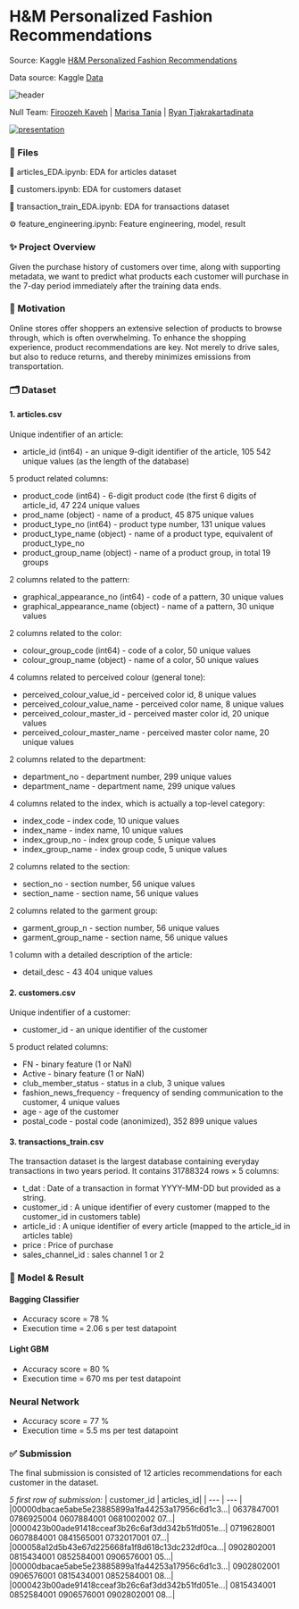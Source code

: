 # H&M Personalized Fashion Recommendations

Source: Kaggle [H&M Personalized Fashion Recommendations](https://www.kaggle.com/competitions/h-and-m-personalized-fashion-recommendations/overview)

Data source: Kaggle [Data](https://www.kaggle.com/competitions/h-and-m-personalized-fashion-recommendations/data)

![header](https://user-images.githubusercontent.com/60201466/167953233-53ce9848-5da5-481b-a14d-270c794255d1.jpg)

Null Team: [Firoozeh Kaveh](https://github.com/fika005) | [Marisa Tania](https://github.com/mt-cs) | [Ryan Tjakrakartadinata](https://github.com/tjakrak) 

[![presentation](https://user-images.githubusercontent.com/60201466/167954392-51df8282-0fbd-41dd-bf3b-c3126981bc00.jpg)](https://youtu.be/-VX6G6C-xPk "H&M Personalized Fashion Recommendations")

### 📂 Files

👗 articles_EDA.ipynb: EDA for articles dataset

👥 customers.ipynb: EDA for customers dataset

🧾 transaction_train_EDA.ipynb: EDA for transactions dataset

⚙️ feature_engineering.ipynb: Feature engineering, model, result

### ✨ Project Overview

Given the purchase history of customers over time, along with supporting metadata, we want to predict what products each customer will purchase in the 7-day period immediately after the training data ends.

### 🌻 Motivation

Online stores offer shoppers an extensive selection of products to browse through, which is often overwhelming. To enhance the shopping experience, product recommendations are key. Not merely to drive sales, but also to reduce returns, and thereby minimizes emissions from transportation.

### 🗂 Dataset

#### 1. articles.csv
Unique indentifier of an article:
- article_id (int64) - an unique 9-digit identifier of the article, 105 542 unique values (as the length of the database)

5 product related columns:
- product_code (int64) - 6-digit product code (the first 6 digits of article_id, 47 224 unique values
- prod_name (object) - name of a product, 45 875 unique values
- product_type_no (int64) - product type number, 131 unique values
- product_type_name (object) - name of a product type, equivalent of product_type_no
- product_group_name (object) - name of a product group, in total 19 groups

2 columns related to the pattern:
- graphical_appearance_no (int64) - code of a pattern, 30 unique values
- graphical_appearance_name (object) - name of a pattern, 30 unique values

2 columns related to the color:
- colour_group_code (int64) - code of a color, 50 unique values
- colour_group_name (object) - name of a color, 50 unique values

4 columns related to perceived colour (general tone):
- perceived_colour_value_id - perceived color id, 8 unique values
- perceived_colour_value_name - perceived color name, 8 unique values
- perceived_colour_master_id - perceived master color id, 20 unique values
- perceived_colour_master_name - perceived master color name, 20 unique values

2 columns related to the department:
- department_no - department number, 299 unique values
- department_name - department name, 299 unique values

4 columns related to the index, which is actually a top-level category:
- index_code - index code, 10 unique values
- index_name - index name, 10 unique values
- index_group_no - index group code, 5 unique values
- index_group_name - index group code, 5 unique values

2 columns related to the section:
- section_no - section number, 56 unique values
- section_name - section name, 56 unique values

2 columns related to the garment group:
- garment_group_n - section number, 56 unique values
- garment_group_name - section name, 56 unique values

1 column with a detailed description of the article:
- detail_desc - 43 404 unique values

#### 2. customers.csv
Unique indentifier of a customer:
- customer_id - an unique identifier of the customer

5 product related columns:
- FN - binary feature (1 or NaN)
- Active - binary feature (1 or NaN)
- club_member_status - status in a club, 3 unique values
- fashion_news_frequency - frequency of sending communication to the customer, 4 unique values
- age - age of the customer
- postal_code - postal code (anonimized), 352 899 unique values
 
#### 3. transactions_train.csv
The transaction dataset is the largest database containing everyday transactions in two years period. It contains 31788324 rows × 5 columns:
- t_dat : Date of a transaction in format YYYY-MM-DD but provided as a string.
- customer_id : A unique identifier of every customer (mapped to the customer_id in customers table)
- article_id : A unique identifier of every article (mapped to the article_id in articles table)
- price : Price of purchase
- sales_channel_id : sales channel 1 or 2

### 🧠 Model & Result

#### Bagging Classifier
- Accuracy score = 78 %
- Execution time = 2.06 s per test datapoint

#### Light GBM
- Accuracy score = 80 %
- Execution time = 670 ms per test datapoint

### Neural Network
- Accuracy score = 77 %
- Execution time = 5.5 ms per test datapoint

### ✅ Submission
The final submission is consisted of 12 articles recommendations for each customer in the dataset.

_5 first row of submission:_
| customer_id | articles_id|
| --- | --- |
|00000dbacae5abe5e23885899a1fa44253a17956c6d1c3...| 0637847001 0786925004 0607884001 0681002002 07...|
|0000423b00ade91418cceaf3b26c6af3dd342b51fd051e...| 0719628001 0607884001 0841565001 0732017001 07...|
|000058a12d5b43e67d225668fa1f8d618c13dc232df0ca...| 0902802001 0815434001 0852584001 0906576001 05...|
|00000dbacae5abe5e23885899a1fa44253a17956c6d1c3...| 0902802001 0906576001 0815434001 0852584001 08...|
|0000423b00ade91418cceaf3b26c6af3dd342b51fd051e...| 0815434001 0852584001 0906576001 0902802001 08...|




